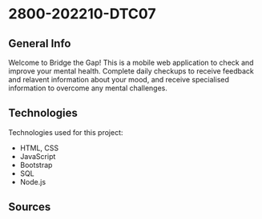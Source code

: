 # 2800-202210-DTC07

## General Info
Welcome to Bridge the Gap! This is a mobile web application to check and improve your mental health. Complete daily checkups to receive feedback and relavent information about your mood, and receive specialised information to overcome any mental challenges.


## Technologies
Technologies used for this project:
* HTML, CSS
* JavaScript
* Bootstrap 
* SQL
* Node.js

## Sources
